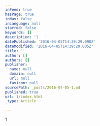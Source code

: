 ```yaml
---
inFeed: true
hasPage: true
inNav: false
inLanguage: null
starred: false
keywords: []
description: '1   '
datePublished: '2016-04-05T14:39:29.090Z'
dateModified: '2016-04-05T14:39:20.005Z'
title: ''
author: []
authors: []
publisher:
  name: null
  domain: null
  url: null
  favicon: null
sourcePath: _posts/2016-04-05-1.md
published: true
url: 1/index.html
_type: Article

---
```

1